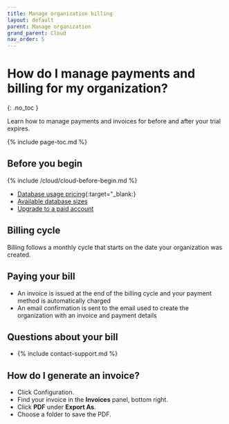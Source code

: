 ```yaml
---
title: Manage organization billing
layout: default
parent: Manage organization
grand_parent: Cloud
nav_order: 5
---
```


# How do I manage payments and billing for my organization?
{: .no_toc }

Learn how to manage payments and invoices for before and after your trial expires.

{% include page-toc.md %}

## Before you begin

{% include /cloud/cloud-before-begin.md %}

* [Database usage pricing](https://www.featurebase.com/pricing){:target="_blank:}
* [Available database sizes](https://docs.featurebase.com/docs/cloud/cloud-databases/cloud-db-shape/)
* [Upgrade to a paid account](/docs/cloud/cloud-org/cloud-org-upgrade-to-paid/)

## Billing cycle

Billing follows a monthly cycle that starts on the date your organization was created.

## Paying your bill

* An invoice is issued at the end of the billing cycle and your payment method is automatically charged
* An email confirmation is sent to the email used to create the organization with an invoice and payment details

## Questions about your bill

* {% include contact-support.md %}

## How do I generate an invoice?

* Click Configuration.
* Find your invoice in the **Invoices** panel, bottom right.
* Click **PDF** under **Export As**.
* Choose a folder to save the PDF.
